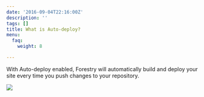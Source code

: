 ```yaml
---
date: '2016-09-04T22:16:00Z'
description: ''
tags: []
title: What is Auto-deploy?
menu:
  faq:
    weight: 8

---
```

With Auto-deploy enabled, Forestry will automatically build and deploy your site every time you push changes to your repository.

![][image-1]

[image-1]:	/docs/forestryio/images/Auto-deploy-1.png

